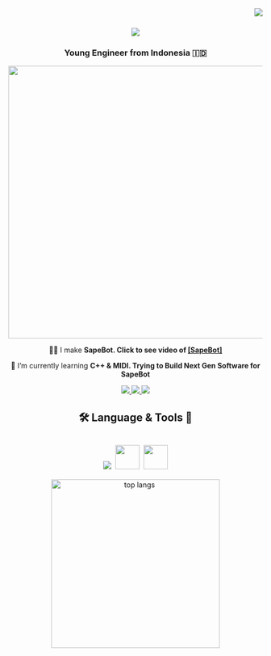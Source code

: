 <img align="right" src="https://visitor-badge.laobi.icu/badge?page_id=ufthaq.ufthaq" />

<h1 align="center">
    <img src="https://readme-typing-svg.herokuapp.com/?font=Righteous&size=35&center=true&vCenter=true&width=500&height=70&duration=4000&lines=Hi+You!+🤖;+I'm+Ukhem+Fahmi+Thoriqul+Haq!;Electrical+Engineer;" />
</h1>

<h3 align="center">Young Engineer from Indonesia 🇮🇩</h3>

<div align="center">

  <div align="center">
      <img src="https://github.com/UFTHaq/UFTHaq/assets/104829519/896a056d-9346-4e75-a9bb-00f5faed70bf" width=540/>
  </div>
 
 🎻🤖 I make **SapeBot. Click to see video of 
 <a href="https://drive.google.com/file/d/15NnL1mws2g4WRLW3ysu0oS-LEOrh3-r3/view?usp=sharing">
 [SapeBot]
  </a>**
  
  🌱 I’m currently learning **C++ & MIDI. Trying to Build Next Gen Software for SapeBot**
  
</div>

 <div align="center"> 
  <a href="mailto:ukhemfahmi17@gmail.com">
    <img src="https://img.shields.io/badge/Gmail-333333?style=for-the-badge&logo=gmail&logoColor=red" />
  </a>
  <a href="https://www.linkedin.com/in/ukhemfahmi-t-h/">
    <img src="https://img.shields.io/badge/LinkedIn-0077B5?style=for-the-badge&logo=linkedin&logoColor=white" />
  </a>
  <a href="https://www.instagram.com/ukhemfahmi/">
     <img src="https://img.shields.io/badge/Instagram-E4405F?style=for-the-badge&logo=instagram&logoColor=white" />
  </a>
<!--   <a href="">
     <img src="https://img.shields.io/badge/Portfolio-FF5722?style=for-the-badge&logo=todoist&logoColor=white" /> 
  </a> -->
</div>

<h2 align="center">🛠️ Language & Tools 🧰</h2>
<br/>
<div align="center">
  <img src="https://skillicons.dev/icons?i=cpp,python,arduino,vscode,visualstudio,github" />&nbsp;
  <img src="https://github.com/UFTHaq/UFTHaq/assets/104829519/98fabccc-23a6-43ad-86d9-f9a9e5c925ae" height=48 />&nbsp;
  <img src="https://github.com/UFTHaq/UFTHaq/assets/104829519/a70f4450-94bc-44fe-a30e-79f18f57c709" height=48 />
    <br>
</div>
<br>
<div align=center>
  <img width=334 align="center" src="https://github-readme-stats-ufthaqs-projects.vercel.app//api/top-langs/?username=ufthaq&langs_count=8&layout=compact&theme=react&border_radius=10&size_weight=0.42&count_weight=0.58&exclude_repo=https://github-readme-stats-ufthaqs-projects.vercel.app" alt="top langs" />
</div>


<!--
**UFTHaq/UFTHaq** is a ✨ _special_ ✨ repository because its `README.md` (this file) appears on your GitHub profile.

Here are some ideas to get you started:

- 🔭 I’m currently working on ...
- 🌱 I’m currently learning ...
- 👯 I’m looking to collaborate on ...
- 🤔 I’m looking for help with ...
- 💬 Ask me about ...
- 📫 How to reach me: ...
- 😄 Pronouns: ...
- ⚡ Fun fact: ...
-->

